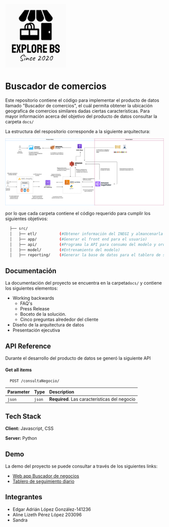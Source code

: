 
![Logo](docs/logo.png)


# Buscador de comercios

Este repositorio contiene el código para implementar el producto de datos llamado "Buscador de comercios", el cuál permita obtener la ubicación geografica de comercios similares dadas ciertas características. Para mayor información acerca del objetivo del producto de datos consultar la carpeta ```docs/ ```

La estructura del respositorio corresponde a la siguiente arquitectura:

![Logo](docs/arquitectura.png)

por lo que cada carpeta contiene el código requerido para cumplir los siguientes objetivos:

```bash
  ├── src/
  │   ├── etl/          (#Obtener información del INEGI y almancenarla en S3)
  │   ├── app/          (#Generar el front end para el usuario)
  │   ├── api/          (#Programa la API para consumo del modelo y orquestador de la API)
  │   ├── model/        (#Entrenamiento del modelo) 
  │   ├── reporting/    (#Generar la base de datos para el tablero de seguimiento diario) 


```



## Documentación


La documentación del proyecto se encuentra en la carpeta``` docs/ ``` y contiene los siguientes elementos:

- Working backwards
    + FAQ's
    + Press Release
    + Boceto de la solución.
    + Cinco preguntas alrededor del cliente 
- Diseño de la arquitectura de datos
- Presentación ejecutiva





## API Reference
Durante el desarrollo del producto de datos se generó la siguiente API

#### Get all items

```http
  POST /consultaNegocio/
```

| Parameter | Type     | Description                |
| :-------- | :------- | :------------------------- |
| `json` | `json` | **Required**. Las características del negocio|




## Tech Stack

**Client:** Javascript, CSS

**Server:** Python


## Demo

La demo del proyecto se puede consultar a través de los siguientes links:

- [Web app Buscador de negocios](https://dev.d3v00y4hvhsfhc.amplifyapp.com)
- [Tablero de seguimiento diario](https://us-east-1.quicksight.aws.amazon.com/sn/dashboards/f4de0446-e452-4995-b051-e256fe3df6c6)


## Integrantes

+ Edgar Adrián López González-141236
+ Aline Lizeth Pérez López 203096
+ Sandra
